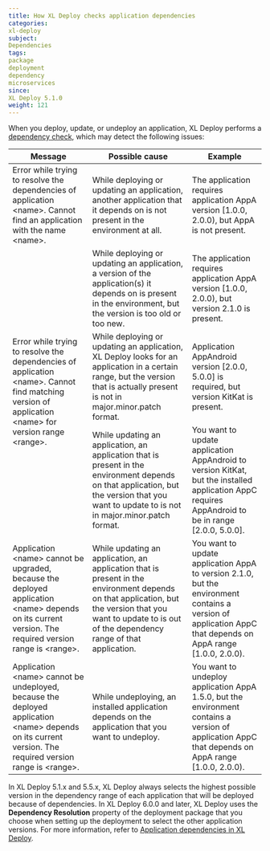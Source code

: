 ```yaml
---
title: How XL Deploy checks application dependencies
categories:
xl-deploy
subject:
Dependencies
tags:
package
deployment
dependency
microservices
since:
XL Deploy 5.1.0
weight: 121
---
```


When you deploy, update, or undeploy an application, XL Deploy performs a [dependency check](/xl-deploy/concept/application-dependencies-in-xl-deploy.html), which may detect the following issues:

<table class="table table-striped table-bordered">
    <thead>
        <tr>
            <th>Message</th>
            <th>Possible cause</th>
            <th>Example</th>
        </tr>
    </thead>
    <tbody>
        <tr>
            <td>Error while trying to resolve the dependencies of application &lt;name&gt;. Cannot find an application with the name &lt;name&gt;.</td>
            <td>While deploying or updating an application, another application that it depends on is not present in the environment at all.</td>
            <td>The application requires application AppA version [1.0.0, 2.0.0), but AppA is not present.</td>
        </tr>
        <tr>
            <td rowspan="3">Error while trying to resolve the dependencies of application &lt;name&gt;. Cannot find matching version of application &lt;name&gt; for version range &lt;range&gt;.</td>
            <td>While deploying or updating an application, a version of the application(s) it depends on is present in the environment, but the version is too old or too new.</td>
            <td>The application requires application AppA version [1.0.0, 2.0.0), but version 2.1.0 is present.</td>
        </tr>
        <tr>
            <td>While deploying or updating an application, XL Deploy looks for an application in a certain range, but the version that is actually present is not in major.minor.patch format.</td>
            <td>Application AppAndroid version [2.0.0, 5.0.0] is required, but version KitKat is present.</td>
        </tr>
        <tr>
            <td>While updating an application, an application that is present in the environment depends on that application, but the version that you want to update to is not in major.minor.patch format.</td>
            <td>You want to update application AppAndroid to version KitKat, but the installed application AppC requires AppAndroid to be in range [2.0.0, 5.0.0].</td>
        </tr>
        <tr>
            <td>Application &lt;name&gt; cannot be upgraded, because the deployed application &lt;name&gt; depends on its current version. The required version range is &lt;range&gt;.</td>
            <td>While updating an application, an application that is present in the environment depends on that application, but the version that you want to update to is out of the dependency range of that application.</td>
            <td>You want to update application AppA to version 2.1.0, but the environment contains a version of application AppC that depends on AppA range [1.0.0, 2.0.0).</td>
        </tr>
        <tr>
            <td>Application &lt;name&gt; cannot be undeployed, because the deployed application &lt;name&gt; depends on its current version. The required version range is &lt;range&gt;.</td>
            <td>While undeploying, an installed application depends on the application that you want to undeploy.</td>
            <td>You want to undeploy application AppA 1.5.0, but the environment contains a version of application AppC that depends on AppA range [1.0.0, 2.0.0).</td>
        </tr>
    </tbody>
</table>

 In XL Deploy 5.1.x and 5.5.x, XL Deploy always selects the highest possible version in the dependency range of each application that will be deployed because of dependencies. In XL Deploy 6.0.0 and later, XL Deploy uses the **Dependency Resolution** property of the deployment package that you choose when setting up the deployment to select the other application versions. For more information, refer to [Application dependencies in XL Deploy](/xl-deploy/concept/application-dependencies-in-xl-deploy.html#how-does-xl-deploy-select-the-versions-to-deploy).
